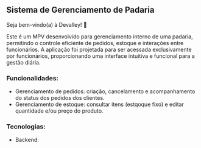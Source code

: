 ## Sistema de Gerenciamento de Padaria

Seja bem-vindo(a) à Devalley! 👋

Este é um MPV desenvolvido para gerenciamento interno de uma padaria, permitindo o controle eficiente de pedidos, estoque e interações entre funcionários. A aplicação foi projetada para ser acessada exclusivamente por funcionários, proporcionando uma interface intuitiva e funcional para a gestão diária.

### Funcionalidades:
- Gerenciamento de pedidos: criação, cancelamento e acompanhamento do status dos pedidos dos clientes.
- Gerenciamento de estoque: consultar itens (estqoque fixo) e editar quantidade e/ou preço do produto.

### Tecnologias:
- Backend:
   
